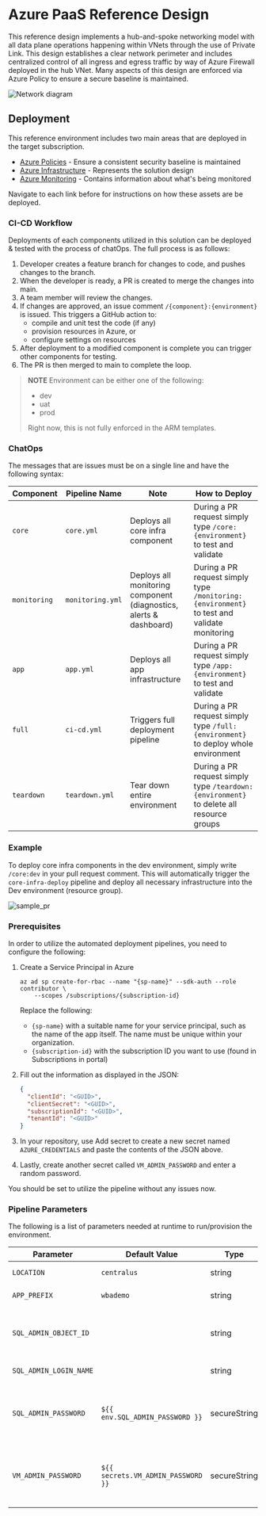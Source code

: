 # Azure PaaS Reference Design

This reference design implements a hub-and-spoke networking model with all data plane operations happening within VNets through the use of Private Link. This design establishes a clear network perimeter and includes centralized control of all ingress and egress traffic by way of Azure Firewall deployed in the hub VNet. Many aspects of this design are enforced via Azure Policy to ensure a secure baseline is maintained.

<img src="images/diagram-network.png" alt="Network diagram"/>

## Deployment

This reference environment includes two main areas that are deployed in the target subscription.

* [Azure Policies](policies/readme.md) - Ensure a consistent security baseline is maintained
* [Azure Infrastructure](deployments/readme.md) - Represents the solution design
* [Azure Monitoring](monitoring/readme.md) - Contains information about what's being monitored

Navigate to each link before for instructions on how these assets are be deployed.

### CI-CD Workflow

Deployments of each components utilized in this solution can be deployed & tested with the process of chatOps. The full process is as follows:

1. Developer creates a feature branch for changes to code, and pushes changes to the branch.
1. When the developer is ready, a PR is created to merge the changes into main.
1. A team member will review the changes.
1. If changes are approved, an issue comment `/{component}:{environment}` is issued. This triggers a GitHub action to:
   - compile and unit test the code (if any)
   - provision resources in Azure, or
   - configure settings on resources
1. After deployment to a modified component is complete you can trigger other components for testing.
1. The PR is then merged to main to complete the loop.

> **NOTE**
> Environment can be either one of the following:
> - dev
> - uat
> - prod
>
> Right now, this is not fully enforced in the ARM templates.

### ChatOps
The messages that are issues must be on a single line and have the following syntax:

| Component | Pipeline Name | Note | How to Deploy |
|---|---|---|---|
|`core`| `core.yml` | Deploys all core infra component | During a PR request simply type `/core:{environment}` to test and validate |
|`monitoring`| `monitoring.yml` | Deploys all monitoring component (diagnostics, alerts & dashboard) | During a PR request simply type `/monitoring:{environment}` to test and validate monitoring |
|`app`| `app.yml` | Deploys all app infrastructure | During a PR request simply type `/app:{environment}` to test and validate |
|`full`| `ci-cd.yml` | Triggers full deployment pipeline | During a PR request simply type `/full:{environment}` to deploy whole environment |
|`teardown`| `teardown.yml` | Tear down entire environment | During a PR request simply type `/teardown:{environment}` to delete all resource groups |

### Example

To deploy core infra components in the dev environment, simply write `/core:dev` in your pull request comment. This will automatically trigger the `core-infra-deploy` pipeline and deploy all necessary infrastructure into the Dev environment (resource group).

![sample_pr](images/sample_pr.png)

### Prerequisites

In order to utilize the automated deployment pipelines, you need to configure the following:
1. Create a Service Principal in Azure
    ```azurecli
    az ad sp create-for-rbac --name "{sp-name}" --sdk-auth --role contributor \
        --scopes /subscriptions/{subscription-id}
    ```
    Replace the following:

      * `{sp-name}` with a suitable name for your service principal, such as the name of the app itself. The name must be unique within your organization.
      * `{subscription-id}` with the subscription ID you want to use (found in Subscriptions in portal)
1. Fill out the information as displayed in the JSON:
    ```json
    {
      "clientId": "<GUID>",
      "clientSecret": "<GUID>",
      "subscriptionId": "<GUID>",
      "tenantId": "<GUID>"
    }
    ```
1. In your repository, use Add secret to create a new secret named `AZURE_CREDENTIALS` and paste the contents of the JSON above.
1. Lastly, create another secret called `VM_ADMIN_PASSWORD` and enter a random password.

You should be set to utilize the pipeline without any issues now.

### Pipeline Parameters

The following is a list of parameters needed at runtime to run/provision the environment.

| Parameter | Default Value | Type | Description |
|---|---|---|---|
|`LOCATION`| `centralus` | string | Deployment region |
|`APP_PREFIX`| `wbademo` | string | App prefix name |
|`SQL_ADMIN_OBJECT_ID`| | string | Name The object Id of the user - needed for SQL |
|`SQL_ADMIN_LOGIN_NAME`| | string | SQL admin user name |
|`SQL_ADMIN_PASSWORD`| `${{ env.SQL_ADMIN_PASSWORD }}` | secureString | Create a secret in your repo settings. Sql admin password |
|`VM_ADMIN_PASSWORD`| `${{ secrets.VM_ADMIN_PASSWORD }}` | secureString | Create a secret in your repo settings. VM admin password |



